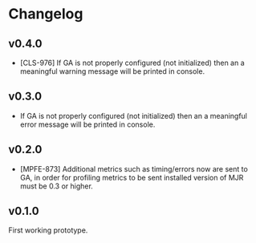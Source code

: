 # Changelog

## v0.4.0

* [CLS-976] If GA is not properly configured (not initialized) then an a meaningful warning message will be printed in console.

## v0.3.0

* If GA is not properly configured (not initialized) then an a meaningful error message will be printed in console.

## v0.2.0

 * [MPFE-873] Additional metrics such as timing/errors now are sent to GA, in order for profiling metrics to be
 sent installed version of MJR must be 0.3 or higher.

## v0.1.0

First working prototype.
